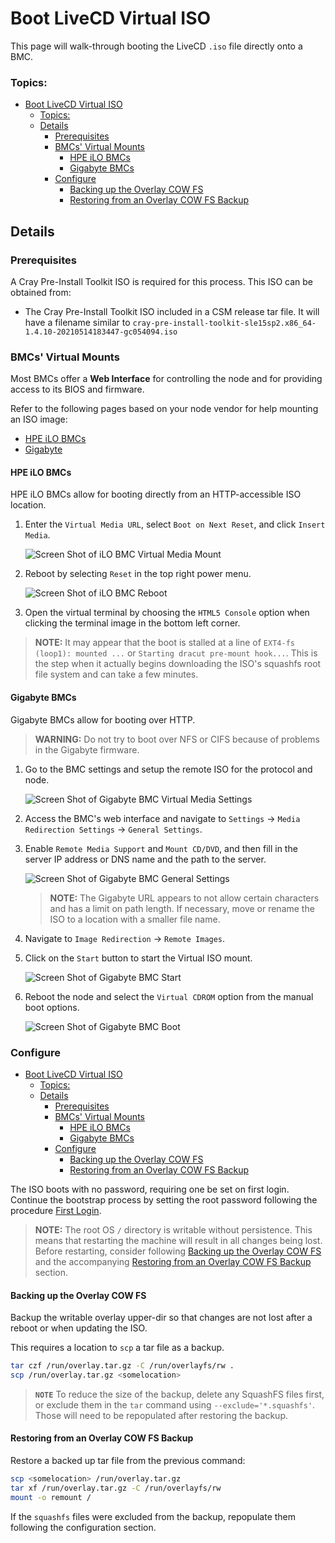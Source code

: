 

# Boot LiveCD Virtual ISO

This page will walk-through booting the LiveCD `.iso` file directly onto a BMC.

### Topics:

- [Boot LiveCD Virtual ISO](#boot-livecd-virtual-iso)
    - [Topics:](#topics)
  - [Details](#details)
    - [Prerequisites](#prerequisites)
    - [BMCs' Virtual Mounts](#bmcs-virtual-mounts)
      - [HPE iLO BMCs](#hpe-ilo-bmcs)
      - [Gigabyte BMCs](#gigabyte-bmcs)
    - [Configure](#configure)
      - [Backing up the Overlay COW FS](#backing-up-the-overlay-cow-fs)
      - [Restoring from an Overlay COW FS Backup](#restoring-from-an-overlay-cow-fs-backup)

## Details

<a name="prerequisites"></a>
### Prerequisites

A Cray Pre-Install Toolkit ISO is required for this process. This ISO can be obtained from:

- The Cray Pre-Install Toolkit ISO included in a CSM release tar file. It will have a filename similar to
  `cray-pre-install-toolkit-sle15sp2.x86_64-1.4.10-20210514183447-gc054094.iso`

<a name="bmcs-virtual-mounts"></a>
### BMCs' Virtual Mounts

Most BMCs offer a **Web Interface** for controlling the node and for providing access to its BIOS and firmware.

Refer to the following pages based on your node vendor for help mounting an ISO image:

* [HPE iLO BMCs](#hpe-ilo-bmcs)
* [Gigabyte](#gigabyte-bmcs)

<a name="hpe-ilo-bmcs"></a>
#### HPE iLO BMCs

HPE iLO BMCs allow for booting directly from an HTTP-accessible ISO location.

1. Enter the `Virtual Media URL`, select `Boot on Next Reset`, and click `Insert Media`.

   ![Screen Shot of iLO BMC Virtual Media Mount](../img/bmc-virtual-media-ilo.png)

1. Reboot by selecting `Reset` in the top right power menu.

   ![Screen Shot of iLO BMC Reboot](../img/bmc-reboot-ilo.png)

1. Open the virtual terminal by choosing the `HTML5 Console` option when clicking the terminal image in the bottom left corner.

> **NOTE:** It may appear that the boot is stalled at a line of `EXT4-fs (loop1): mounted ...` or `Starting dracut pre-mount hook...`. This is the step when it actually begins downloading the ISO's squashfs root file system and can take a few minutes.

<a name="gigabyte-bmcs"></a>
#### Gigabyte BMCs

Gigabyte BMCs allow for booting over HTTP.

> **WARNING:** Do not try to boot over NFS or CIFS because of problems in the Gigabyte firmware.

1. Go to the BMC settings and setup the remote ISO for the protocol and node.

   ![Screen Shot of Gigabyte BMC Virtual Media Settings](../img/bmc-virtual-media-gigabyte-settings.png)

1. Access the BMC's web interface and navigate to `Settings` -> `Media Redirection Settings` -> `General Settings`.

1. Enable `Remote Media Support` and `Mount CD/DVD`, and then fill in the server IP address or DNS name and the path to the server.

   ![Screen Shot of Gigabyte BMC General Settings](../img/bmc-virtual-media-settings-gigabyte.png)

   > **NOTE:** The Gigabyte URL appears to not allow certain characters and has a limit on path length. If necessary, move or rename the ISO to a location with a smaller file name.

1. Navigate to `Image Redirection` -> `Remote Images`.

1. Click on the `Start` button to start the Virtual ISO mount.

   ![Screen Shot of Gigabyte BMC Start](../img/bmc-virtual-media-start-gigabyte.png)

1. Reboot the node and select the `Virtual CDROM` option from the manual boot options.

   ![Screen Shot of Gigabyte BMC Boot](../img/bmc-virtual-media-boot-gigabyte.png)

<a name="configure"></a>
### Configure

- [Boot LiveCD Virtual ISO](#boot-livecd-virtual-iso)
    - [Topics:](#topics)
  - [Details](#details)
    - [Prerequisites](#prerequisites)
    - [BMCs' Virtual Mounts](#bmcs-virtual-mounts)
      - [HPE iLO BMCs](#hpe-ilo-bmcs)
      - [Gigabyte BMCs](#gigabyte-bmcs)
    - [Configure](#configure)
      - [Backing up the Overlay COW FS](#backing-up-the-overlay-cow-fs)
      - [Restoring from an Overlay COW FS Backup](#restoring-from-an-overlay-cow-fs-backup)

The ISO boots with no password, requiring one be set on first login.
Continue the bootstrap process by setting the root password
following the procedure [First Login](bootstrap_livecd_remote_iso.md#first-login).

> **NOTE:** The root OS `/` directory is writable without persistence. This means that restarting the machine will result in all changes being lost. Before restarting, consider following [Backing up the Overlay COW FS](#backing-up-the-overlay-cow-fs) and the accompanying [Restoring from an Overlay COW FS Backup](#restoring-from-an-overlay-cow-fs-backup) section.

<a name="backing-up-the-overlay-cow-fs"></a>
#### Backing up the Overlay COW FS

Backup the writable overlay upper-dir so that changes are not lost after a reboot or when updating the ISO.

This requires a location to `scp` a tar file as a backup.

```bash
tar czf /run/overlay.tar.gz -C /run/overlayfs/rw .
scp /run/overlay.tar.gz <somelocation>
```

> **`NOTE`** To reduce the size of the backup, delete any SquashFS files first, or exclude them in the `tar` command using `--exclude='*.squashfs'`. Those will need to be repopulated after restoring the backup.

<a name="restoring-from-an-overlay-cow-fs-backup"></a>
#### Restoring from an Overlay COW FS Backup

Restore a backed up tar file from the previous command:

```bash
scp <somelocation> /run/overlay.tar.gz
tar xf /run/overlay.tar.gz -C /run/overlayfs/rw
mount -o remount /
```

If the `squashfs` files were excluded from the backup, repopulate them following the configuration section.
